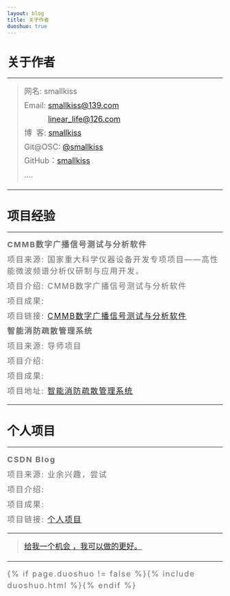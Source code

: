 ```yaml
---
layout: blog
title: 关于作者
duoshuo: true
---
```


<style>
p {
    color: #6D6D6D;
    font-size: 18px;
    line-height: 1.5;
    letter-spacing: 2px;
    margin-top: -10px;
}
hr {
	margin-top: 0;
	margin-bottom: 25px;
}
blockquote p {
    line-height: 1.8;
    letter-spacing: 0px;
}
</style>


# 关于作者

<hr id="line"/>



> 网名: smallkiss   
> Email: <a href="mailto:smallkiss@139.com">smallkiss@139.com</a><br />
&nbsp;&nbsp;&nbsp;&nbsp;&nbsp;&nbsp;&nbsp;&nbsp;&nbsp;&nbsp;&nbsp;<a href="mailto:linear_life@126.com">linear_life@126.com</a>   
> 博&nbsp;&nbsp;客: <a href="http://smallkiss.github.io/">smallkiss</a>  
> Git@OSC: <a href="http://git.oschina.net/smallkiss">@smallkiss</a>  
> GitHub：[smallkiss](https://github.com/smallkiss)  
> ....

---

# 项目经验

<hr id="line"/>


**CMMB数字广播信号测试与分析软件**

项目来源: 国家重大科学仪器设备开发专项项目——高性能微波频谱分析仪研制与应用开发。

项目介绍: CMMB数字广播信号测试与分析软件

项目成果:

项目链接: [CMMB数字广播信号测试与分析软件](http://smallkiss.github.io/blog/2015/07/27/Project_CMMB.html)
	
**智能消防疏散管理系统**

项目来源: 导师项目

项目介绍:

项目成果:

项目地址: [智能消防疏散管理系统](http://smallkiss.github.io/blog/2015/07/27/Project_FireSystem.html)
	
---

# 个人项目

<hr id="line"/>



**CSDN Blog**
   
项目来源: 业余兴趣，尝试

项目介绍: 

项目成果: 

项目链接: [个人项目](http://smallkiss.github.io/blog/2015/07/27/Project_CSDN.html)
	
---

> [给我一个机会 ，我可以做的更好。](/)

---

{% if page.duoshuo != false %}{% include duoshuo.html %}{% endif %}